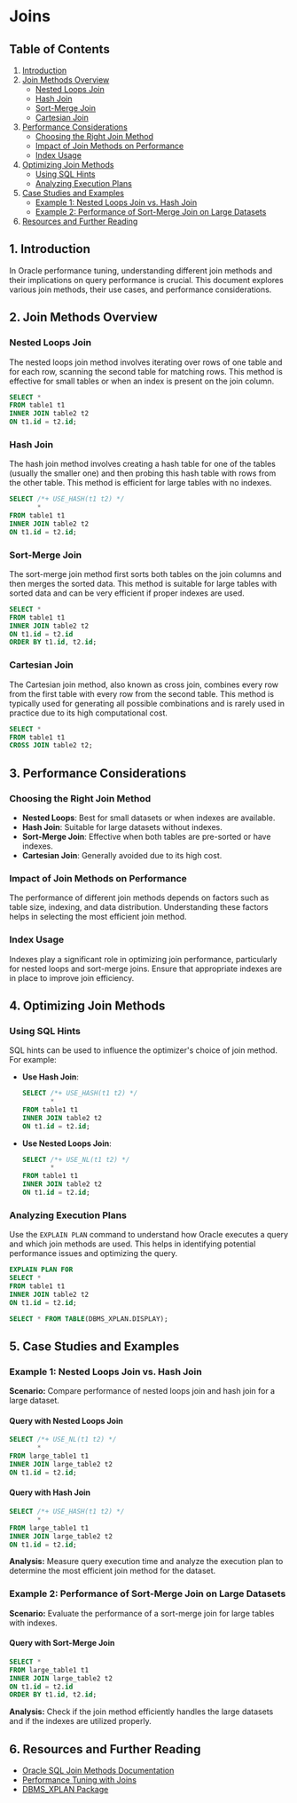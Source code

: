 # Joins

## Table of Contents
1. [Introduction](#introduction)
2. [Join Methods Overview](#join-methods-overview)
   - [Nested Loops Join](#nested-loops-join)
   - [Hash Join](#hash-join)
   - [Sort-Merge Join](#sort-merge-join)
   - [Cartesian Join](#cartesian-join)
3. [Performance Considerations](#performance-considerations)
   - [Choosing the Right Join Method](#choosing-the-right-join-method)
   - [Impact of Join Methods on Performance](#impact-of-join-methods-on-performance)
   - [Index Usage](#index-usage)
4. [Optimizing Join Methods](#optimizing-join-methods)
   - [Using SQL Hints](#using-sql-hints)
   - [Analyzing Execution Plans](#analyzing-execution-plans)
5. [Case Studies and Examples](#case-studies-and-examples)
   - [Example 1: Nested Loops Join vs. Hash Join](#example-1-nested-loops-join-vs-hash-join)
   - [Example 2: Performance of Sort-Merge Join on Large Datasets](#example-2-performance-of-sort-merge-join-on-large-datasets)
6. [Resources and Further Reading](#resources-and-further-reading)

## 1. Introduction
In Oracle performance tuning, understanding different join methods and their implications on query performance is crucial. This document explores various join methods, their use cases, and performance considerations.

## 2. Join Methods Overview

### Nested Loops Join
The nested loops join method involves iterating over rows of one table and for each row, scanning the second table for matching rows. This method is effective for small tables or when an index is present on the join column.
```sql
SELECT *
FROM table1 t1
INNER JOIN table2 t2
ON t1.id = t2.id;
```

### Hash Join
The hash join method involves creating a hash table for one of the tables (usually the smaller one) and then probing this hash table with rows from the other table. This method is efficient for large tables with no indexes.
```sql
SELECT /*+ USE_HASH(t1 t2) */
       *
FROM table1 t1
INNER JOIN table2 t2
ON t1.id = t2.id;
```

### Sort-Merge Join
The sort-merge join method first sorts both tables on the join columns and then merges the sorted data. This method is suitable for large tables with sorted data and can be very efficient if proper indexes are used.
```sql
SELECT *
FROM table1 t1
INNER JOIN table2 t2
ON t1.id = t2.id
ORDER BY t1.id, t2.id;
```

### Cartesian Join
The Cartesian join method, also known as cross join, combines every row from the first table with every row from the second table. This method is typically used for generating all possible combinations and is rarely used in practice due to its high computational cost.
```sql
SELECT *
FROM table1 t1
CROSS JOIN table2 t2;
```

## 3. Performance Considerations

### Choosing the Right Join Method
- **Nested Loops**: Best for small datasets or when indexes are available.
- **Hash Join**: Suitable for large datasets without indexes.
- **Sort-Merge Join**: Effective when both tables are pre-sorted or have indexes.
- **Cartesian Join**: Generally avoided due to its high cost.

### Impact of Join Methods on Performance
The performance of different join methods depends on factors such as table size, indexing, and data distribution. Understanding these factors helps in selecting the most efficient join method.

### Index Usage
Indexes play a significant role in optimizing join performance, particularly for nested loops and sort-merge joins. Ensure that appropriate indexes are in place to improve join efficiency.

## 4. Optimizing Join Methods

### Using SQL Hints
SQL hints can be used to influence the optimizer's choice of join method. For example:
- **Use Hash Join**:
  ```sql
  SELECT /*+ USE_HASH(t1 t2) */
         *
  FROM table1 t1
  INNER JOIN table2 t2
  ON t1.id = t2.id;
  ```
- **Use Nested Loops Join**:
  ```sql
  SELECT /*+ USE_NL(t1 t2) */
         *
  FROM table1 t1
  INNER JOIN table2 t2
  ON t1.id = t2.id;
  ```

### Analyzing Execution Plans
Use the `EXPLAIN PLAN` command to understand how Oracle executes a query and which join methods are used. This helps in identifying potential performance issues and optimizing the query.
```sql
EXPLAIN PLAN FOR
SELECT *
FROM table1 t1
INNER JOIN table2 t2
ON t1.id = t2.id;

SELECT * FROM TABLE(DBMS_XPLAN.DISPLAY);
```

## 5. Case Studies and Examples

### Example 1: Nested Loops Join vs. Hash Join
**Scenario:** Compare performance of nested loops join and hash join for a large dataset.

#### Query with Nested Loops Join
```sql
SELECT /*+ USE_NL(t1 t2) */
       *
FROM large_table1 t1
INNER JOIN large_table2 t2
ON t1.id = t2.id;
```

#### Query with Hash Join
```sql
SELECT /*+ USE_HASH(t1 t2) */
       *
FROM large_table1 t1
INNER JOIN large_table2 t2
ON t1.id = t2.id;
```

**Analysis:** Measure query execution time and analyze the execution plan to determine the most efficient join method for the dataset.

### Example 2: Performance of Sort-Merge Join on Large Datasets
**Scenario:** Evaluate the performance of a sort-merge join for large tables with indexes.

#### Query with Sort-Merge Join
```sql
SELECT *
FROM large_table1 t1
INNER JOIN large_table2 t2
ON t1.id = t2.id
ORDER BY t1.id, t2.id;
```

**Analysis:** Check if the join method efficiently handles the large datasets and if the indexes are utilized properly.

## 6. Resources and Further Reading
- [Oracle SQL Join Methods Documentation](https://docs.oracle.com/en/database/oracle/oracle-database/19/sqlqr/joins.html)
- [Performance Tuning with Joins](https://docs.oracle.com/en/database/oracle/oracle-database/19/tuning/)
- [DBMS_XPLAN Package](https://docs.oracle.com/en/database/oracle/oracle-database/19/ordplsql/DBMS_XPLAN.html)
